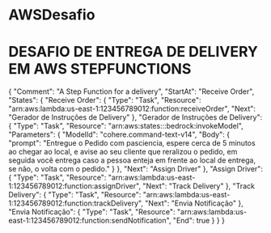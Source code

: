 # AWSDesafio
# DESAFIO DE ENTREGA DE DELIVERY EM AWS STEPFUNCTIONS
{
  "Comment": "A Step Function for a delivery",
  "StartAt": "Receive Order",
  "States": {
    "Receive Order": {
      "Type": "Task",
      "Resource": "arn:aws:lambda:us-east-1:123456789012:function:receiveOrder",
      "Next": "Gerador de Instruções de Delivery"
    },
    "Gerador de Instruções de Delivery": {
      "Type": "Task",
      "Resource": "arn:aws:states:::bedrock:invokeModel",
      "Parameters": {
        "ModelId": "cohere.command-text-v14",
        "Body": {
          "prompt": "Entregue o Pedido com pasciencia, espere cerca de 5 minutos ao chegar ao local, e avise ao seu cliente que reralizou o pedido, em seguida você entrega caso a pessoa enteja em frente ao local de entrega, se não, o volta com o pedido."
        }
      },
      "Next": "Assign Driver"
    },
    "Assign Driver": {
      "Type": "Task",
      "Resource": "arn:aws:lambda:us-east-1:123456789012:function:assignDriver",
      "Next": "Track Delivery"
    },
    "Track Delivery": {
      "Type": "Task",
      "Resource": "arn:aws:lambda:us-east-1:123456789012:function:trackDelivery",
      "Next": "Envia Notificação"
    },
    "Envia Notificação": {
      "Type": "Task",
      "Resource": "arn:aws:lambda:us-east-1:123456789012:function:sendNotification",
      "End": true
    }
  }
}
